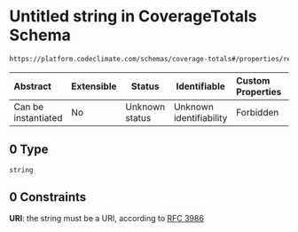 # Untitled string in CoverageTotals Schema

```txt
https://platform.codeclimate.com/schemas/coverage-totals#/properties/repository/oneOf/0
```




| Abstract            | Extensible | Status         | Identifiable            | Custom Properties | Additional Properties | Access Restrictions | Defined In                                                                                      |
| :------------------ | ---------- | -------------- | ----------------------- | :---------------- | --------------------- | ------------------- | ----------------------------------------------------------------------------------------------- |
| Can be instantiated | No         | Unknown status | Unknown identifiability | Forbidden         | Allowed               | none                | [CoverageTotals.schema.json\*](../../schemas/CoverageTotals.schema.json "open original schema") |

## 0 Type

`string`

## 0 Constraints

**URI**: the string must be a URI, according to [RFC 3986](https://tools.ietf.org/html/rfc4291 "check the specification")

